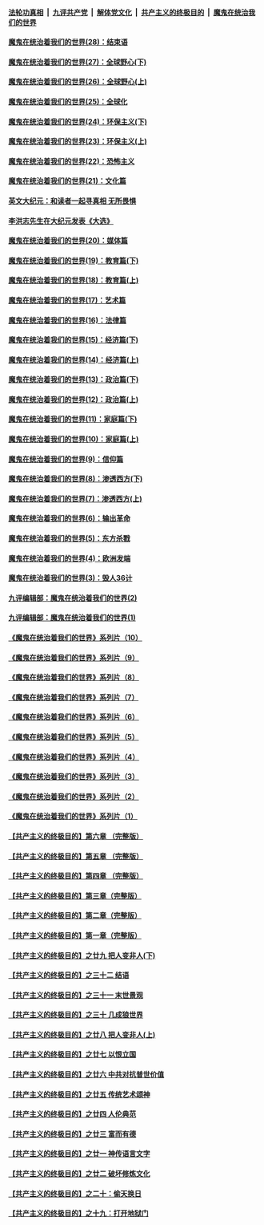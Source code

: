 

####  [法轮功真相](../../../../basic/blob/master/README.md?t=04050631) &nbsp;|&nbsp; [九评共产党](../../../../9ping.md/blob/master/README.md?t=04050631) &nbsp;|&nbsp; [解体党文化](../../../../jtdwh.md/blob/master/README.md?t=04050631)  &nbsp;|&nbsp; [共产主义的终极目的](../../../../gczydzjmd.md/blob/master/README.md?t=04050631) &nbsp;|&nbsp; [魔鬼在统治我们的世界](../../../../mgztzwmdsj.md/blob/master/README.md?t=04050631) 

#### [魔鬼在统治着我们的世界(28)：结束语](../pages/nsc422/n10936246.md?t=04050631) 

#### [魔鬼在统治着我们的世界(27)：全球野心(下)](../pages/nsc422/n10928319.md?t=04050631) 

#### [魔鬼在统治着我们的世界(26)：全球野心(上)](../pages/nsc422/n10900318.md?t=04050631) 

#### [魔鬼在统治着我们的世界(25)：全球化](../pages/nsc422/n10788205.md?t=04050631) 

#### [魔鬼在统治着我们的世界(24)：环保主义(下)](../pages/nsc422/n10695307.md?t=04050631) 

#### [魔鬼在统治着我们的世界(23)：环保主义(上)](../pages/nsc422/n10688613.md?t=04050631) 

#### [魔鬼在统治着我们的世界(22)：恐怖主义](../pages/nsc422/n10614727.md?t=04050631) 

#### [魔鬼在统治着我们的世界(21)：文化篇](../pages/nsc422/n10597706.md?t=04050631) 

#### [英文大纪元：和读者一起寻真相 无所畏惧](../pages/nsc422/n12542027.md?t=04050631) 

#### [李洪志先生在大纪元发表《大选》](../pages/nsc422/n12534746.md?t=04050631) 

#### [魔鬼在统治着我们的世界(20)：媒体篇](../pages/nsc422/n10586579.md?t=04050631) 

#### [魔鬼在统治着我们的世界(19)：教育篇(下)](../pages/nsc422/n10564808.md?t=04050631) 

#### [魔鬼在统治着我们的世界(18)：教育篇(上)](../pages/nsc422/n10526970.md?t=04050631) 

#### [魔鬼在统治着我们的世界(17)：艺术篇](../pages/nsc422/n10499093.md?t=04050631) 

#### [魔鬼在统治着我们的世界(16)：法律篇](../pages/nsc422/n10485969.md?t=04050631) 

#### [魔鬼在统治着我们的世界(15)：经济篇(下)](../pages/nsc422/n10469975.md?t=04050631) 

#### [魔鬼在统治着我们的世界(14)：经济篇(上)](../pages/nsc422/n10457370.md?t=04050631) 

#### [魔鬼在统治着我们的世界(13)：政治篇(下)](../pages/nsc422/n10448270.md?t=04050631) 

#### [魔鬼在统治着我们的世界(12)：政治篇(上)](../pages/nsc422/n10444576.md?t=04050631) 

#### [魔鬼在统治着我们的世界(11)：家庭篇(下)](../pages/nsc422/n10440961.md?t=04050631) 

#### [魔鬼在统治着我们的世界(10)：家庭篇(上)](../pages/nsc422/n10435448.md?t=04050631) 

#### [魔鬼在统治着我们的世界(9)：信仰篇](../pages/nsc422/n10432159.md?t=04050631) 

#### [魔鬼在统治着我们的世界(8)：渗透西方(下)](../pages/nsc422/n10429603.md?t=04050631) 

#### [魔鬼在统治着我们的世界(7)：渗透西方(上)](../pages/nsc422/n10426013.md?t=04050631) 

#### [魔鬼在统治着我们的世界(6)：输出革命](../pages/nsc422/n10421536.md?t=04050631) 

#### [魔鬼在统治着我们的世界(5)：东方杀戮](../pages/nsc422/n10417707.md?t=04050631) 

#### [魔鬼在统治着我们的世界(4)：欧洲发端](../pages/nsc422/n10414890.md?t=04050631) 

#### [魔鬼在统治着我们的世界(3)：毁人36计](../pages/nsc422/n10411583.md?t=04050631) 

#### [九评编辑部：魔鬼在统治着我们的世界(2)](../pages/nsc422/n10410036.md?t=04050631) 

#### [九评编辑部：魔鬼在统治着我们的世界(1)](../pages/nsc422/n10406825.md?t=04050631) 

#### [《魔鬼在统治着我们的世界》系列片（10）](../pages/nsc422/n12292670.md?t=04050631) 

#### [《魔鬼在统治着我们的世界》系列片（9）](../pages/nsc422/n12290859.md?t=04050631) 

#### [《魔鬼在统治着我们的世界》系列片（8）](../pages/nsc422/n12287445.md?t=04050631) 

#### [《魔鬼在统治着我们的世界》系列片（7）](../pages/nsc422/n12283425.md?t=04050631) 

#### [《魔鬼在统治着我们的世界》系列片（6）](../pages/nsc422/n12282314.md?t=04050631) 

#### [《魔鬼在统治着我们的世界》系列片（5）](../pages/nsc422/n12281419.md?t=04050631) 

#### [《魔鬼在统治着我们的世界》系列片（4）](../pages/nsc422/n12274024.md?t=04050631) 

#### [《魔鬼在统治着我们的世界》系列片（3）](../pages/nsc422/n12271322.md?t=04050631) 

#### [《魔鬼在统治着我们的世界》系列片（2）](../pages/nsc422/n12269049.md?t=04050631) 

#### [《魔鬼在统治着我们的世界》系列片（1）](../pages/nsc422/n12267575.md?t=04050631) 

#### [【共产主义的终极目的】第六章 （完整版）](../pages/nsc422/n11428913.md?t=04050631) 

#### [【共产主义的终极目的】第五章 （完整版）](../pages/nsc422/n11428912.md?t=04050631) 

#### [【共产主义的终极目的】第四章 （完整版）](../pages/nsc422/n11428907.md?t=04050631) 

#### [【共产主义的终极目的】第三章（完整版）](../pages/nsc422/n11428848.md?t=04050631) 

#### [【共产主义的终极目的】第二章（完整版）](../pages/nsc422/n11428831.md?t=04050631) 

#### [【共产主义的终极目的】第一章（完整版）](../pages/nsc422/n11417651.md?t=04050631) 

#### [【共产主义的终极目的】之廿九 把人变非人(下)](../pages/nsc422/n11344140.md?t=04050631) 

#### [【共产主义的终极目的】之三十二 结语](../pages/nsc422/n11360535.md?t=04050631) 

#### [【共产主义的终极目的】之三十一 末世景观](../pages/nsc422/n11351129.md?t=04050631) 

#### [【共产主义的终极目的】之三十 几成狼世界](../pages/nsc422/n11348280.md?t=04050631) 

#### [【共产主义的终极目的】之廿八 把人变非人(上)](../pages/nsc422/n11340492.md?t=04050631) 

#### [【共产主义的终极目的】之廿七 以恨立国](../pages/nsc422/n11336944.md?t=04050631) 

#### [【共产主义的终极目的】之廿六 中共对抗普世价值](../pages/nsc422/n11324785.md?t=04050631) 

#### [【共产主义的终极目的】之廿五 传统艺术颂神](../pages/nsc422/n11296396.md?t=04050631) 

#### [【共产主义的终极目的】之廿四 人伦典范](../pages/nsc422/n11296397.md?t=04050631) 

#### [【共产主义的终极目的】之廿三 富而有德](../pages/nsc422/n11283598.md?t=04050631) 

#### [【共产主义的终极目的】之廿一 神传语言文字](../pages/nsc422/n11263265.md?t=04050631) 

#### [【共产主义的终极目的】之廿二 破坏修炼文化](../pages/nsc422/n11245728.md?t=04050631) 

#### [【共产主义的终极目的】之二十：偷天换日](../pages/nsc422/n11238846.md?t=04050631) 

#### [【共产主义的终极目的】之十九：打开地狱门](../pages/nsc422/n11206376.md?t=04050631) 


